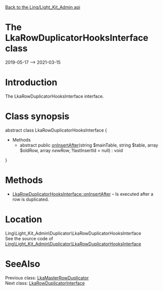 [Back to the Ling/Light_Kit_Admin api](https://github.com/lingtalfi/Light_Kit_Admin/blob/master/doc/api/Ling/Light_Kit_Admin.md)



The LkaRowDuplicatorHooksInterface class
================
2019-05-17 --> 2021-03-15






Introduction
============

The LkaRowDuplicatorHooksInterface interface.



Class synopsis
==============


abstract class <span class="pl-k">LkaRowDuplicatorHooksInterface</span>  {

- Methods
    - abstract public [onInsertAfter](https://github.com/lingtalfi/Light_Kit_Admin/blob/master/doc/api/Ling/Light_Kit_Admin/Duplicator/LkaRowDuplicatorHooksInterface/onInsertAfter.md)(string $mainTable, string $table, array $oldRow, array $newRow, ?$lastInsertId = null) : void

}






Methods
==============

- [LkaRowDuplicatorHooksInterface::onInsertAfter](https://github.com/lingtalfi/Light_Kit_Admin/blob/master/doc/api/Ling/Light_Kit_Admin/Duplicator/LkaRowDuplicatorHooksInterface/onInsertAfter.md) &ndash; Is executed after a row is duplicated.





Location
=============
Ling\Light_Kit_Admin\Duplicator\LkaRowDuplicatorHooksInterface<br>
See the source code of [Ling\Light_Kit_Admin\Duplicator\LkaRowDuplicatorHooksInterface](https://github.com/lingtalfi/Light_Kit_Admin/blob/master/Duplicator/LkaRowDuplicatorHooksInterface.php)



SeeAlso
==============
Previous class: [LkaMasterRowDuplicator](https://github.com/lingtalfi/Light_Kit_Admin/blob/master/doc/api/Ling/Light_Kit_Admin/Duplicator/LkaMasterRowDuplicator.md)<br>Next class: [LkaRowDuplicatorInterface](https://github.com/lingtalfi/Light_Kit_Admin/blob/master/doc/api/Ling/Light_Kit_Admin/Duplicator/LkaRowDuplicatorInterface.md)<br>

